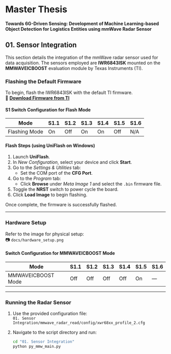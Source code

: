 # Master Thesis  
**Towards 6G-Driven Sensing: Development of Machine Learning-based Object Detection for Logistics Entities using mmWave Radar Sensor**

## 01. Sensor Integration

This section details the integration of the mmWave radar sensor used for data acquisition. The sensors employed are **IWR6843ISK** mounted on the **MMWAVEICBOOST** evaluation module by Texas Instruments (TI).

### Flashing the Default Firmware

To begin, flash the IWR6843ISK with the default TI firmware.  
🔗 **[Download Firmware from TI](https://www.ti.com/tool/MMWAVE-SDK)** 

#### S1 Switch Configuration for Flash Mode

| Mode           | S1.1 | S1.2 | S1.3 | S1.4 | S1.5 | S1.6 |
|----------------|------|------|------|------|------|------|
| Flashing Mode  | On   | Off  | On   | On   | Off  | N/A  |

#### Flash Steps (using UniFlash on Windows)

1. Launch **UniFlash**.
2. In *New Configuration*, select your device and click **Start**.
3. Go to the *Settings & Utilities* tab:
   - Set the COM port of the **CFG Port**.
4. Go to the *Program* tab:
   - Click **Browse** under *Meta Image 1* and select the `.bin` firmware file.
5. Toggle the **NRST** switch to power cycle the board.
6. Click **Load Image** to begin flashing.

Once complete, the firmware is successfully flashed.

---

### Hardware Setup

Refer to the image for physical setup:  
📷 `docs/hardware_setup.png`

#### Switch Configuration for MMWAVEICBOOST Mode

| Mode               | S1.1 | S1.2 | S1.3 | S1.4 | S1.5 | S1.6 |
|--------------------|------|------|------|------|------|------|
| MMWAVEICBOOST Mode | Off  | Off  | Off  | Off  | On   | —    |

---

### Running the Radar Sensor

1. Use the provided configuration file:  
   `01. Sensor Integration/mmwave_radar_read/config/xwr68xx_profile_2.cfg`

2. Navigate to the script directory and run:

   ```bash
   cd "01. Sensor Integration"
   python py_mmw_main.py
